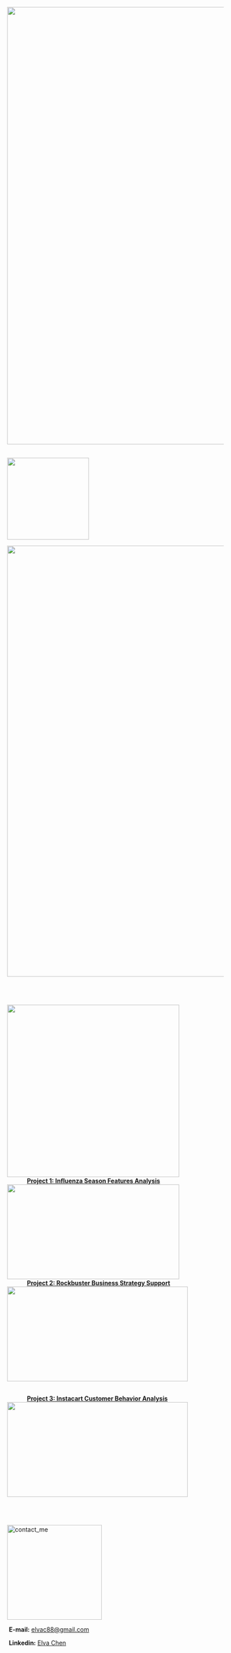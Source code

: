 <p align="center"><img width="1015" src="https://user-images.githubusercontent.com/105080282/168946334-2c70821f-8a86-4930-90c5-f903952c3a5c.png">
</p>

<br />

<img width="190" src="https://user-images.githubusercontent.com/105080282/168946607-ad45cb64-aee6-411c-866c-97b406688b04.png">
<p align="center">
  <img width="1000" src="https://user-images.githubusercontent.com/105080282/168946651-7f539775-05c4-4d38-8ace-31b6e9a2393b.png">
</p>
  
<br />
<br />
<br />
<img width="400" src="https://user-images.githubusercontent.com/105080282/168947079-4fe43891-c726-4457-b9b2-e38a69bc7b2c.png">
<br /> 

<div style="-webkit-column-count: 2; -moz-column-count: 2; column-count: 2; -webkit-column-rule: 1px dotted #e0e0e0; -moz-column-rule: 1px dotted #e0e0e0; column-rule: 1px dotted #e0e0e0;">
    <div style="display: inline-block;">
    &emsp;&emsp;&emsp;&nbsp;<a style="font-weight:bold" style="font-size: 18px; text-decoration: none"   href="https://github.com/elvac/FeaturesOfInfluenza">Project 1: Influenza Season Features Analysis</a> 
    <br /> 
    <img width="400" height="220" src="https://user-images.githubusercontent.com/105080282/168936945-5435256a-256a-43e1-8721-71d95f1baa62.png">
    </div>
    <br /> 
    <div style="display: inline-block;">
    &emsp;&emsp;&emsp;&nbsp;<a style="font-weight:bold" style="font-size: 18px; text-decoration: none" href="https://github.com/elvac/BusinessStrategySupport">Project 2: Rockbuster Business Strategy Support</a> 
    <br /> 
    <img width="420" height="220" src="https://user-images.githubusercontent.com/105080282/168955060-b5d298ef-f371-4b7a-8e51-5abd2609168a.png">
    </div>
</div>

<br /> 

&emsp;&emsp;&emsp;&nbsp;<a style="font-weight:bold" style="font-size: 18px; text-decoration: none"   href="https://github.com/elvac/CustomerBehavior">Project 3: Instacart Customer Behavior Analysis</a> 
    <br /> 
<img width="420" height="220" src="https://user-images.githubusercontent.com/105080282/168955912-f7525b94-090c-42df-8e3d-fcf4a8091ce2.png">

<br /> 
<br /> 
<br />

<img width="220" alt="contact_me" src="https://user-images.githubusercontent.com/105080282/168959408-59c77813-4d3e-4fec-af5c-00d8bf0853bd.png">



&nbsp;**E-mail:** [elvac88@gmail.com](mailto:elvac88@gmail.com)
<br /> 

&nbsp;**Linkedin:** [Elva Chen](https://www.linkedin.com/in/elva-wanjun-chen/)
<br /> 
